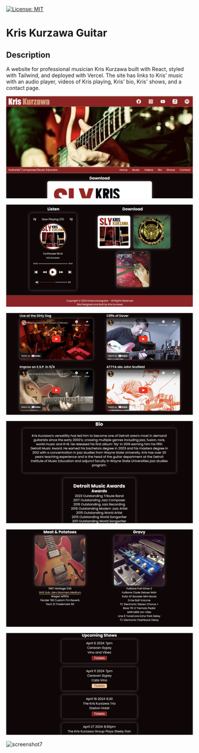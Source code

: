 [![License: MIT](https://img.shields.io/badge/License-MIT-yellow.svg)](https://opensource.org/licenses/MIT)
# Kris Kurzawa Guitar

## Description
A website for professional musician Kris Kurzawa built with React, styled with Tailwind, and deployed with Vercel.  The site has links to Kris' music with an audio player, videos of Kris playing, Kris' bio, Kris' shows, and a contact page.

![screenshot1](https://github.com/KKurzawa/kris-kurzawa-guitar/blob/main/public/Screenshot1.png)

![screenshot2](https://github.com/KKurzawa/kris-kurzawa-guitar/blob/main/public/Screenshot2.png)

![screenshot3](https://github.com/KKurzawa/kris-kurzawa-guitar/blob/main/public/Screenshot3.png)

![screenshot4](https://github.com/KKurzawa/kris-kurzawa-guitar/blob/main/public/Screenshot4.png)

![screenshot5](https://github.com/KKurzawa/kris-kurzawa-guitar/blob/main/public/Screenshot5.png)

![screenshot6](https://github.com/KKurzawa/kris-kurzawa-guitar/blob/main/public/Screenshot6.png)

![screenshot7](https://github.com/KKurzawa/kris-kurzawa-guitar/blob/main/public/Screenshot7.png)